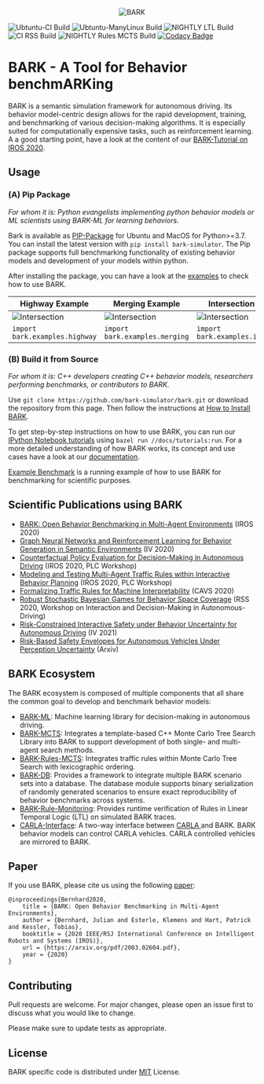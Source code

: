 <p align="center">
<img src="https://github.com/bark-simulator/bark/raw/master/docs/source/bark_logo.jpg" alt="BARK" />
</p>

![Ubtuntu-CI Build](https://github.com/bark-simulator/bark/workflows/CI/badge.svg)
![Ubtuntu-ManyLinux Build](https://github.com/bark-simulator/bark/workflows/ManyLinux/badge.svg)
![NIGHTLY LTL Build](https://github.com/bark-simulator/bark/workflows/NIGHTLY_LTL/badge.svg)
![CI RSS Build](https://github.com/bark-simulator/bark/workflows/CI_RSS/badge.svg)
![NIGHTLY Rules MCTS Build](https://github.com/bark-simulator/bark/workflows/NIGHTLY_RULES_MCTS/badge.svg)
[![Codacy Badge](https://app.codacy.com/project/badge/Grade/b9f484c42194487e9b9b33742381e992)](https://www.codacy.com/gh/bark-simulator/bark/dashboard?utm_source=github.com&amp;utm_medium=referral&amp;utm_content=bark-simulator/bark&amp;utm_campaign=Badge_Grade)
# BARK - A Tool for **B**ehavior benchm**ARK**ing

BARK is a semantic simulation framework for autonomous driving. Its behavior model-centric design allows for the rapid development, training, and benchmarking of various decision-making algorithms. It is especially suited for computationally expensive tasks, such as reinforcement learning. A a good starting point, have a look at the content of our [BARK-Tutorial on IROS 2020](https://bark-simulator.github.io/tutorials/).


## Usage

### (A) Pip Package

*For whom it is: Python evangelists implementing python behavior models or ML scientists using BARK-ML for learning behaviors.*

Bark is available as  [PIP-Package](https://pypi.org/project/bark-simulator/) for Ubuntu and MacOS for Python>=3.7. You can install the latest version with 
`pip install bark-simulator`. The Pip package supports full benchmarking functionality of existing behavior models and development of your models within python.

After installing the package, you can have a look at the [examples](https://github.com/bark-simulator/bark/tree/master/bark/examples) to check how to use BARK. 

| Highway Example | Merging Example | Intersection Example |
| --- | --- | --- |
| ![Intersection](https://github.com/bark-simulator/bark/raw/master/docs/source/gifs/bark_highway.gif) | ![Intersection](https://github.com/bark-simulator/bark/raw/master/docs/source/gifs/bark_merging.gif) | ![Intersection](https://github.com/bark-simulator/bark/raw/master/docs/source/gifs/bark_intersection.gif) |
| `import bark.examples.highway` | `import bark.examples.merging` | `import bark.examples.intersection` |


### (B) Build it from Source

*For whom it is: C++ developers creating C++ behavior models, researchers performing benchmarks, or contributors to BARK.*

Use `git clone https://github.com/bark-simulator/bark.git` or download the repository from this page.
Then follow the instructions at [How to Install BARK](https://github.com/bark-simulator/bark/blob/master/docs/source/installation.md).

To get step-by-step instructions on how to use BARK, you can run our [IPython Notebook tutorials](https://github.com/bark-simulator/bark/tree/master/docs/tutorials) using `bazel run //docs/tutorials:run`.
For a more detailed understanding of how BARK works, its concept and use cases have a look at our [documentation](https://bark-simulator.readthedocs.io/en/latest/about.html).

[Example Benchmark](https://github.com/bark-simulator/example_benchmark) is a running example of how to use BARK for benchmarking for scientific purposes.


## Scientific Publications using BARK

*   [BARK: Open Behavior Benchmarking in Multi-Agent Environments](https://arxiv.org/abs/2003.02604) (IROS 2020)
*   [Graph Neural Networks and Reinforcement Learning for Behavior Generation in Semantic Environments](https://arxiv.org/abs/2006.12576) (IV 2020)
*   [Counterfactual Policy Evaluation for Decision-Making in Autonomous Driving](https://arxiv.org/abs/2003.11919) (IROS 2020,  PLC Workshop)
*   [Modeling and Testing Multi-Agent Traffic Rules within Interactive Behavior Planning](https://arxiv.org/abs/2009.14186) (IROS 2020,  PLC Workshop)
*   [Formalizing Traffic Rules for Machine Interpretability](https://arxiv.org/abs/2007.00330) (CAVS 2020)
*   [Robust Stochastic Bayesian Games for Behavior Space Coverage](https://arxiv.org/abs/2003.11281) (RSS 2020, Workshop on Interaction and Decision-Making in Autonomous-Driving)
*   [Risk-Constrained Interactive Safety under Behavior Uncertainty for Autonomous Driving](https://arxiv.org/abs/2102.03053) (IV 2021)
*   [Risk-Based Safety Envelopes for Autonomous Vehicles Under Perception Uncertainty](https://arxiv.org/abs/2107.09918) (Arxiv)


## BARK Ecosystem

The BARK ecosystem is composed of multiple components that all share the common goal to develop and benchmark behavior models:

* [BARK-ML](https://github.com/bark-simulator/bark-ml/): Machine learning library for decision-making in autonomous driving.
* [BARK-MCTS](https://github.com/bark-simulator/planner-mcts): Integrates a template-based C++ Monte Carlo Tree Search Library into BARK to support development of both single- and multi-agent search methods.
* [BARK-Rules-MCTS](https://github.com/bark-simulator/planner-rules-mcts): Integrates traffic rules within Monte Carlo Tree Search with lexicographic ordering.
* [BARK-DB](https://github.com/bark-simulator/bark-databasse/): Provides a framework to integrate multiple BARK scenario sets into a database. The database module supports binary serialization of randomly generated scenarios to ensure exact reproducibility of behavior benchmarks across systems. 
* [BARK-Rule-Monitoring](https://github.com/bark-simulator/rule-monitoring): Provides runtime verification of Rules in Linear Temporal Logic (LTL) on simulated BARK traces.
* [CARLA-Interface](https://github.com/bark-simulator/carla-interface): A two-way interface between [CARLA ](https://github.com/carla-simulator/carla) and BARK. BARK behavior models can control CARLA vehicles. CARLA controlled vehicles are mirrored to BARK.


## Paper

If you use BARK, please cite us using the following [paper](https://arxiv.org/abs/2003.02604):

```
@inproceedings{Bernhard2020,
    title = {BARK: Open Behavior Benchmarking in Multi-Agent Environments},
    author = {Bernhard, Julian and Esterle, Klemens and Hart, Patrick and Kessler, Tobias},
    booktitle = {2020 IEEE/RSJ International Conference on Intelligent Robots and Systems (IROS)},
    url = {https://arxiv.org/pdf/2003.02604.pdf},
    year = {2020}
}
```


## Contributing
Pull requests are welcome. For major changes, please open an issue first to discuss what you would like to change.

Please make sure to update tests as appropriate.


## License

BARK specific code is distributed under [MIT](https://choosealicense.com/licenses/mit/) License.
